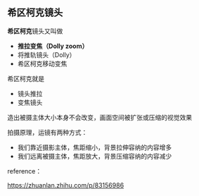## 希区柯克镜头

**希区柯克**镜头又叫做

- **推拉变焦（Dolly zoom）**
- 将推轨镜头（Dolly）
- 希区柯克移动变焦



希区柯克就是

- 镜头推拉
- 变焦镜头

造出被摄主体大小本身不会改变，画面空间被扩张或压缩的视觉效果



拍摄原理，运镜有两种方式：

- 我们靠近摄影主体，焦距缩小，背景拉伸容纳的内容增多
- 我们远离被摄主体，焦距放大，背景压缩容纳的内容减少











reference：

https://zhuanlan.zhihu.com/p/83156986
